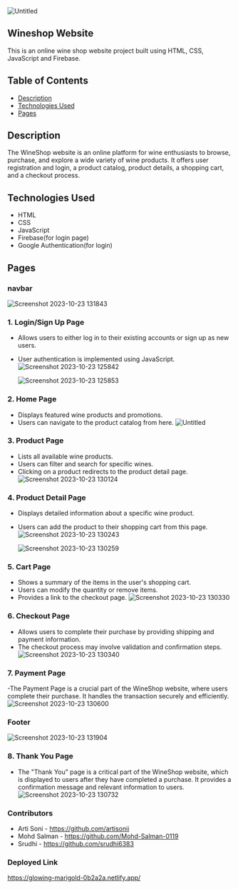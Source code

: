 ![Untitled](https://github.com/srudhi6383/Online-Wine-shop/assets/112762975/cca5498d-9488-4132-a3f6-e119ba7053aa)

## Wineshop Website 

This is an online wine shop website project built using HTML, CSS, JavaScript and Firebase. 

## Table of Contents

- [Description](#description)
- [Technologies Used](#technologies-used)
- [Pages](#pages)

  


## Description

The WineShop website is an online platform for wine enthusiasts to browse, purchase, and explore a wide variety of wine products. It offers user registration and login, a product catalog, product details, a shopping cart, and a checkout process.

## Technologies Used

- HTML
- CSS
- JavaScript
- Firebase(for login page)
- Google Authentication(for login)


## Pages
### navbar
![Screenshot 2023-10-23 131843](https://github.com/srudhi6383/Online-Wine-shop/assets/139768344/8a342ab8-3d57-4384-85ad-7db95f2bcc67)


### 1. Login/Sign Up Page

- Allows users to either log in to their existing accounts or sign up as new users.
- User authentication is implemented using JavaScript.
  ![Screenshot 2023-10-23 125842](https://github.com/srudhi6383/Online-Wine-shop/assets/139768344/61cc99eb-caa2-4ddb-88bf-84e81bd20947)
  
  ![Screenshot 2023-10-23 125853](https://github.com/srudhi6383/Online-Wine-shop/assets/139768344/81ba993e-ef67-4efc-974d-356fe26dbdaa)





### 2. Home Page

- Displays featured wine products and promotions.
- Users can navigate to the product catalog from here.
![Untitled](https://github.com/srudhi6383/Online-Wine-shop/assets/112762975/d1049986-7c75-48f1-bbe9-9e21e8744d3d)

### 3. Product Page

- Lists all available wine products.
- Users can filter and search for specific wines.
- Clicking on a product redirects to the product detail page.
  ![Screenshot 2023-10-23 130124](https://github.com/srudhi6383/Online-Wine-shop/assets/139768344/c1e60cd1-f896-4ec6-a428-504a192d87ea)


### 4. Product Detail Page

- Displays detailed information about a specific wine product.
- Users can add the product to their shopping cart from this page.
  ![Screenshot 2023-10-23 130243](https://github.com/srudhi6383/Online-Wine-shop/assets/139768344/71616294-69dc-4c40-93b3-c7005d5d7f70)
  
  ![Screenshot 2023-10-23 130259](https://github.com/srudhi6383/Online-Wine-shop/assets/139768344/fbf7e77f-2550-4a3e-9706-dcc9fcec971a)



### 5. Cart Page

- Shows a summary of the items in the user's shopping cart.
- Users can modify the quantity or remove items.
- Provides a link to the checkout page.
  ![Screenshot 2023-10-23 130330](https://github.com/srudhi6383/Online-Wine-shop/assets/139768344/00e536a3-4da9-4983-b226-5dfd19c68c35)


### 6. Checkout Page

- Allows users to complete their purchase by providing shipping and payment information.
- The checkout process may involve validation and confirmation steps.
  ![Screenshot 2023-10-23 130340](https://github.com/srudhi6383/Online-Wine-shop/assets/139768344/cf257711-6a57-4fe3-9820-4b26a50d70ac)



### 7. Payment Page
 -The Payment Page is a crucial part of the WineShop website, where users complete their purchase. It handles the transaction securely and efficiently.
 ![Screenshot 2023-10-23 130600](https://github.com/srudhi6383/Online-Wine-shop/assets/139768344/6bbdd481-5e1c-4d91-8d4c-f8d67e675828)

 ### Footer
![Screenshot 2023-10-23 131904](https://github.com/srudhi6383/Online-Wine-shop/assets/139768344/9aebd949-5818-4a7e-beec-cb52fd4d63d9)


 ### 8. Thank You Page
  - The "Thank You" page is a critical part of the WineShop website, which is displayed to users after they have completed a purchase. It provides a confirmation message and relevant information to users.
  ![Screenshot 2023-10-23 130732](https://github.com/srudhi6383/Online-Wine-shop/assets/139768344/b2c16c92-4903-444e-820d-184c21660125)


### Contributors
- Arti Soni - https://github.com/artisonii
- Mohd Salman - https://github.com/Mohd-Salman-0119
- Srudhi - https://github.com/srudhi6383

### Deployed Link
https://glowing-marigold-0b2a2a.netlify.app/
